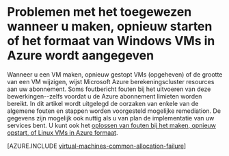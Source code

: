 <properties
    pageTitle="Problemen met Windows VM toewijzing oplost | Microsoft Azure"
    description="Problemen met het toegewezen wanneer u maken, opnieuw starten of het formaat van een Windows-VM in Azure wordt aangegeven"
    services="virtual-machines-windows, azure-resource-manager"
    documentationCenter=""
    authors="JiangChen79"
    manager="felixwu"
    editor=""
    tags="top-support-issue,azure-resource-manager,azure-service-management"/>

<tags
    ms.service="virtual-machines-windows"
    ms.workload="na"
    ms.tgt_pltfrm="vm-windows"
    ms.devlang="na"
    ms.topic="article"
    ms.date="02/02/2016"
    ms.author="cjiang"/>

# <a name="troubleshoot-allocation-failures-when-you-create-restart-or-resize-windows-vms-in-azure"></a>Problemen met het toegewezen wanneer u maken, opnieuw starten of het formaat van Windows VMs in Azure wordt aangegeven

Wanneer u een VM maken, opnieuw gestopt VMs (opgeheven) of de grootte van een VM wijzigen, wijst Microsoft Azure berekeningscluster resources aan uw abonnement. Soms foutbericht fouten bij het uitvoeren van deze bewerkingen--zelfs voordat u de Azure abonnement limieten worden bereikt. In dit artikel wordt uitgelegd de oorzaken van enkele van de algemene fouten en stappen worden voorgesteld mogelijke remediation. De gegevens zijn mogelijk ook nuttig als u van plan de implementatie van uw services bent. U kunt ook het [oplossen van fouten bij het maken, opnieuw opstart, of Linux VMs in Azure formaat](virtual-machines-linux-allocation-failure.md).

[AZURE.INCLUDE [virtual-machines-common-allocation-failure](../../includes/virtual-machines-common-allocation-failure.md)]
